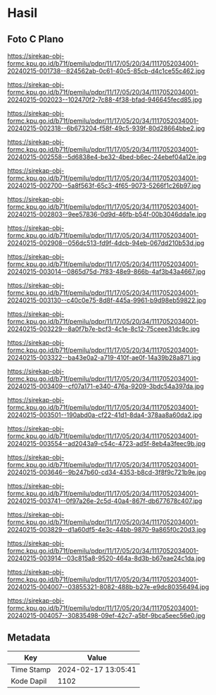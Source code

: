 # Hasil

## Foto C Plano

https://sirekap-obj-formc.kpu.go.id/b71f/pemilu/pdpr/11/17/05/20/34/1117052034001-20240215-001738--824562ab-0c61-40c5-85cb-d4c1ce55c462.jpg

https://sirekap-obj-formc.kpu.go.id/b71f/pemilu/pdpr/11/17/05/20/34/1117052034001-20240215-002023--102470f2-7c88-4f38-bfad-946645fecd85.jpg

https://sirekap-obj-formc.kpu.go.id/b71f/pemilu/pdpr/11/17/05/20/34/1117052034001-20240215-002318--6b673204-f58f-49c5-939f-80d28664bbe2.jpg

https://sirekap-obj-formc.kpu.go.id/b71f/pemilu/pdpr/11/17/05/20/34/1117052034001-20240215-002558--5d6838e4-be32-4bed-b6ec-24ebef04a12e.jpg

https://sirekap-obj-formc.kpu.go.id/b71f/pemilu/pdpr/11/17/05/20/34/1117052034001-20240215-002700--5a8f563f-65c3-4f65-9073-5266f1c26b97.jpg

https://sirekap-obj-formc.kpu.go.id/b71f/pemilu/pdpr/11/17/05/20/34/1117052034001-20240215-002803--9ee57836-0d9d-46fb-b54f-00b3046dda1e.jpg

https://sirekap-obj-formc.kpu.go.id/b71f/pemilu/pdpr/11/17/05/20/34/1117052034001-20240215-002908--056dc513-fd9f-4dcb-94eb-067dd210b53d.jpg

https://sirekap-obj-formc.kpu.go.id/b71f/pemilu/pdpr/11/17/05/20/34/1117052034001-20240215-003014--0865d75d-7f83-48e9-866b-4af3b43a4667.jpg

https://sirekap-obj-formc.kpu.go.id/b71f/pemilu/pdpr/11/17/05/20/34/1117052034001-20240215-003130--c40c0e75-8d8f-445a-9961-b9d98eb59822.jpg

https://sirekap-obj-formc.kpu.go.id/b71f/pemilu/pdpr/11/17/05/20/34/1117052034001-20240215-003229--8a0f7b7e-bcf3-4c1e-8c12-75ceee31dc9c.jpg

https://sirekap-obj-formc.kpu.go.id/b71f/pemilu/pdpr/11/17/05/20/34/1117052034001-20240215-003322--ba43e0a2-a719-410f-ae0f-14a39b28a871.jpg

https://sirekap-obj-formc.kpu.go.id/b71f/pemilu/pdpr/11/17/05/20/34/1117052034001-20240215-003409--cf07a171-e340-476a-9209-3bdc54a397da.jpg

https://sirekap-obj-formc.kpu.go.id/b71f/pemilu/pdpr/11/17/05/20/34/1117052034001-20240215-003501--190abd0a-cf22-41d1-8da4-378aa8a60da2.jpg

https://sirekap-obj-formc.kpu.go.id/b71f/pemilu/pdpr/11/17/05/20/34/1117052034001-20240215-003554--ad2043a9-c54c-4723-ad5f-8eb4a3feec9b.jpg

https://sirekap-obj-formc.kpu.go.id/b71f/pemilu/pdpr/11/17/05/20/34/1117052034001-20240215-003646--9b247b60-cd34-4353-b8cd-3f8f9c721b9e.jpg

https://sirekap-obj-formc.kpu.go.id/b71f/pemilu/pdpr/11/17/05/20/34/1117052034001-20240215-003741--0f97a26e-2c5d-40a4-867f-db677678c407.jpg

https://sirekap-obj-formc.kpu.go.id/b71f/pemilu/pdpr/11/17/05/20/34/1117052034001-20240215-003829--d1a60df5-4e3c-44bb-9870-9a865f0c20d3.jpg

https://sirekap-obj-formc.kpu.go.id/b71f/pemilu/pdpr/11/17/05/20/34/1117052034001-20240215-003914--03c815a8-9520-464a-8d3b-b67eae24c1da.jpg

https://sirekap-obj-formc.kpu.go.id/b71f/pemilu/pdpr/11/17/05/20/34/1117052034001-20240215-004007--03855321-8082-488b-b27e-e9dc80356494.jpg

https://sirekap-obj-formc.kpu.go.id/b71f/pemilu/pdpr/11/17/05/20/34/1117052034001-20240215-004057--30835498-09ef-42c7-a5bf-9bca5eec56e0.jpg


## Metadata

| Key        | Value               |
| ---------- | ------------------- |
| Time Stamp | 2024-02-17 13:05:41 |
| Kode Dapil | 1102                |



